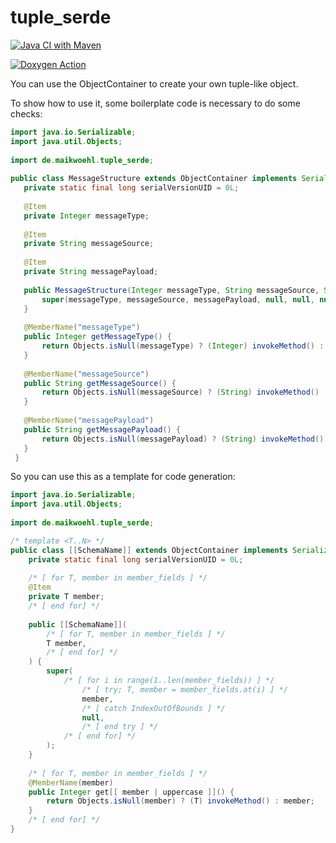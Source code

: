 # tuple_serde

[![Java CI with Maven](https://github.com/maikwoehl/tuple_serde/actions/workflows/maven.yml/badge.svg)](https://github.com/maikwoehl/tuple_serde/actions/workflows/maven.yml)

[![Doxygen Action](https://github.com/maikwoehl/tuple_serde/actions/workflows/doxygen.yml/badge.svg)](https://github.com/maikwoehl/tuple_serde/actions/workflows/doxygen.yml)

You can use the ObjectContainer to create your own tuple-like object.

To show how to use it, some boilerplate code is necessary to do some checks:

```java
import java.io.Serializable;
import java.util.Objects;
 
import de.maikwoehl.tuple_serde;
 
public class MessageStructure extends ObjectContainer implements Serializable {
   private static final long serialVersionUID = 0L;
   
   @Item
   private Integer messageType;
   
   @Item
   private String messageSource;
   
   @Item 
   private String messagePayload;
   
   public MessageStructure(Integer messageType, String messageSource, String messagePayload) {
       super(messageType, messageSource, messagePayload, null, null, null, null, null, null, null);
   }
   
   @MemberName("messageType")
   public Integer getMessageType() {
       return Objects.isNull(messageType) ? (Integer) invokeMethod() : messageType;
   }
   
   @MemberName("messageSource")
   public String getMessageSource() {
       return Objects.isNull(messageSource) ? (String) invokeMethod() : messageSource;
   }
   
   @MemberName("messagePayload")
   public String getMessagePayload() {
       return Objects.isNull(messagePayload) ? (String) invokeMethod() : messagePayload;
   }
 }
 ```
 
 So you can use this as a template for code generation:
 
```java
import java.io.Serializable;
import java.util.Objects;
 
import de.maikwoehl.tuple_serde;

/* template <T..N> */
public class [[SchemaName]] extends ObjectContainer implements Serializable {
    private static final long serialVersionUID = 0L;
       
    /* [ for T, member in member_fields ] */
    @Item
    private T member;
    /* [ end for] */
       
    public [[SchemaName]](
        /* [ for T, member in member_fields ] */
        T member, 
        /* [ end for] */
    ) {
        super(
            /* [ for i in range(1..len(member_fields)) ] */        
                /* [ try; T, member = member_fields.at(i) ] */
                member,
                /* [ catch IndexOutOfBounds ] */
                null,
                /* [ end try ] */
            /* [ end for] */
        );
    }
       
    /* [ for T, member in member_fields ] */
    @MemberName(member)
    public Integer get[[ member | uppercase ]]() {
        return Objects.isNull(member) ? (T) invokeMethod() : member;
    }
    /* [ end for] */
}
```